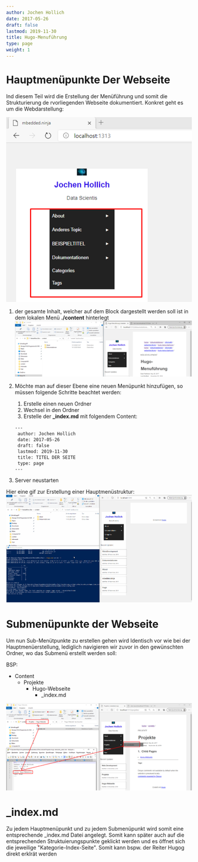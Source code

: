 ```yaml
---
author: Jochen Hollich
date: 2017-05-26
draft: false
lastmod: 2019-11-30
title: Hugo-Menuführung
type: page
weight: 1
---
```


# Hauptmenüpunkte Der Webseite

Ind diesem Teil wird die Erstellung der Menüführung und somit die Strukturierung de rvorliegenden Webseite dokumentiert. Konkret geht es um die Webdarstellung:

![](imgs/2020-10-16-06-55-45.png)

1. der gesamte Inhalt, welcher auf dem Block dargestellt werden soll ist in dem lokalen Menü **./content** hinterlegt
![](imgs/2020-10-16-07-00-21.png)

2. Möchte man auf dieser Ebene eine neuen Menüpunkt hinzufügen, so müssen folgende Schritte beachtet werden:
   1. Erstelle einen neuen Ordner
   2. Wechsel in den Ordner
   3. Erstelle der **_index.md** mit folgendem Content:
   ```
   ---
    author: Jochen Hollich
    date: 2017-05-26
    draft: false
    lastmod: 2019-11-30
    title: TITEL DER SEITE
    type: page
   --- 
   ```
3. Server neustarten

Hier eine gif zur Erstellung einer Hauptmenüstruktur:
![](imgs/MainMenuHugo.gif)


# Submenüpunkte der Webseite

Um nun Sub-Menütpunkte zu erstellen gehen wird Identisch vor wie bei der Hauptmenüerstellung, lediglich navigieren wir zuvor in den gewünschten Ordner, wo das Submenü erstellt werden soll:

BSP:
- Content
  - Projekte
    - Hugo-Webseite
      - _index.md

![](imgs/2020-10-16-07-26-08.png)


# _index.md
Zu jedem Hauptmenüpunkt und zu jedem Submenüpunkt wird somit eine entsprechende _index.md Datei angelegt. Somit kann später auch auf die entsprechenden Struktuierungspunkte geklickt werden und es öffnet sich die jeweilige "Kategorie-Index-Seite". Somit kann bspw. der Reiter Hugog direkt erklrät werden


